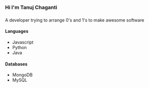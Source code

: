 
<h3 align="left">Hi I'm Tanuj Chaganti</h3>

###

<p align="left">A developer trying to arrange 0's and 1's to make awesome software</p>




<h4>Languages</h4>
<ul>
  <li>Javascript</li>
  <li>Python</li>
  <li>Java</li>
</ul>


<h4>Databases</h4>
<ul>
  <li>MongoDB</li>
  <li>MySQL</li>
</ul>



